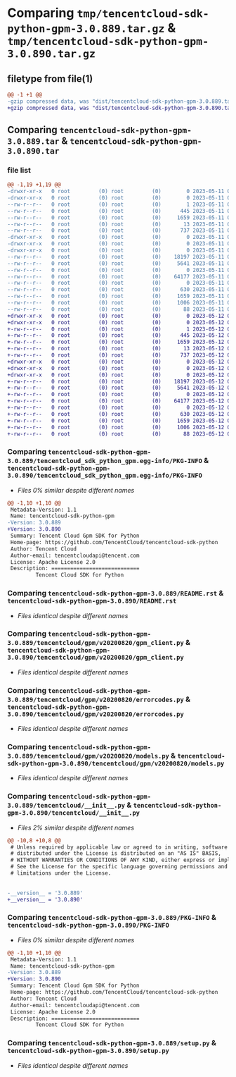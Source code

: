 # Comparing `tmp/tencentcloud-sdk-python-gpm-3.0.889.tar.gz` & `tmp/tencentcloud-sdk-python-gpm-3.0.890.tar.gz`

## filetype from file(1)

```diff
@@ -1 +1 @@
-gzip compressed data, was "dist/tencentcloud-sdk-python-gpm-3.0.889.tar", last modified: Thu May 11 02:50:59 2023, max compression
+gzip compressed data, was "dist/tencentcloud-sdk-python-gpm-3.0.890.tar", last modified: Fri May 12 02:14:53 2023, max compression
```

## Comparing `tencentcloud-sdk-python-gpm-3.0.889.tar` & `tencentcloud-sdk-python-gpm-3.0.890.tar`

### file list

```diff
@@ -1,19 +1,19 @@
-drwxr-xr-x   0 root         (0) root         (0)        0 2023-05-11 02:50:59.000000 tencentcloud-sdk-python-gpm-3.0.889/
-drwxr-xr-x   0 root         (0) root         (0)        0 2023-05-11 02:50:59.000000 tencentcloud-sdk-python-gpm-3.0.889/tencentcloud_sdk_python_gpm.egg-info/
--rw-r--r--   0 root         (0) root         (0)        1 2023-05-11 02:50:59.000000 tencentcloud-sdk-python-gpm-3.0.889/tencentcloud_sdk_python_gpm.egg-info/dependency_links.txt
--rw-r--r--   0 root         (0) root         (0)      445 2023-05-11 02:50:59.000000 tencentcloud-sdk-python-gpm-3.0.889/tencentcloud_sdk_python_gpm.egg-info/SOURCES.txt
--rw-r--r--   0 root         (0) root         (0)     1659 2023-05-11 02:50:59.000000 tencentcloud-sdk-python-gpm-3.0.889/tencentcloud_sdk_python_gpm.egg-info/PKG-INFO
--rw-r--r--   0 root         (0) root         (0)       13 2023-05-11 02:50:59.000000 tencentcloud-sdk-python-gpm-3.0.889/tencentcloud_sdk_python_gpm.egg-info/top_level.txt
--rw-r--r--   0 root         (0) root         (0)      737 2023-05-11 02:50:59.000000 tencentcloud-sdk-python-gpm-3.0.889/README.rst
-drwxr-xr-x   0 root         (0) root         (0)        0 2023-05-11 02:50:59.000000 tencentcloud-sdk-python-gpm-3.0.889/tencentcloud/
-drwxr-xr-x   0 root         (0) root         (0)        0 2023-05-11 02:50:59.000000 tencentcloud-sdk-python-gpm-3.0.889/tencentcloud/gpm/
-drwxr-xr-x   0 root         (0) root         (0)        0 2023-05-11 02:50:59.000000 tencentcloud-sdk-python-gpm-3.0.889/tencentcloud/gpm/v20200820/
--rw-r--r--   0 root         (0) root         (0)    18197 2023-05-11 02:50:59.000000 tencentcloud-sdk-python-gpm-3.0.889/tencentcloud/gpm/v20200820/gpm_client.py
--rw-r--r--   0 root         (0) root         (0)     5641 2023-05-11 02:50:59.000000 tencentcloud-sdk-python-gpm-3.0.889/tencentcloud/gpm/v20200820/errorcodes.py
--rw-r--r--   0 root         (0) root         (0)        0 2023-05-11 02:50:59.000000 tencentcloud-sdk-python-gpm-3.0.889/tencentcloud/gpm/v20200820/__init__.py
--rw-r--r--   0 root         (0) root         (0)    64177 2023-05-11 02:50:59.000000 tencentcloud-sdk-python-gpm-3.0.889/tencentcloud/gpm/v20200820/models.py
--rw-r--r--   0 root         (0) root         (0)        0 2023-05-11 02:50:59.000000 tencentcloud-sdk-python-gpm-3.0.889/tencentcloud/gpm/__init__.py
--rw-r--r--   0 root         (0) root         (0)      630 2023-05-11 02:50:59.000000 tencentcloud-sdk-python-gpm-3.0.889/tencentcloud/__init__.py
--rw-r--r--   0 root         (0) root         (0)     1659 2023-05-11 02:50:59.000000 tencentcloud-sdk-python-gpm-3.0.889/PKG-INFO
--rw-r--r--   0 root         (0) root         (0)     1006 2023-05-11 02:50:59.000000 tencentcloud-sdk-python-gpm-3.0.889/setup.py
--rw-r--r--   0 root         (0) root         (0)       88 2023-05-11 02:50:59.000000 tencentcloud-sdk-python-gpm-3.0.889/setup.cfg
+drwxr-xr-x   0 root         (0) root         (0)        0 2023-05-12 02:14:53.000000 tencentcloud-sdk-python-gpm-3.0.890/
+drwxr-xr-x   0 root         (0) root         (0)        0 2023-05-12 02:14:53.000000 tencentcloud-sdk-python-gpm-3.0.890/tencentcloud_sdk_python_gpm.egg-info/
+-rw-r--r--   0 root         (0) root         (0)        1 2023-05-12 02:14:53.000000 tencentcloud-sdk-python-gpm-3.0.890/tencentcloud_sdk_python_gpm.egg-info/dependency_links.txt
+-rw-r--r--   0 root         (0) root         (0)      445 2023-05-12 02:14:53.000000 tencentcloud-sdk-python-gpm-3.0.890/tencentcloud_sdk_python_gpm.egg-info/SOURCES.txt
+-rw-r--r--   0 root         (0) root         (0)     1659 2023-05-12 02:14:53.000000 tencentcloud-sdk-python-gpm-3.0.890/tencentcloud_sdk_python_gpm.egg-info/PKG-INFO
+-rw-r--r--   0 root         (0) root         (0)       13 2023-05-12 02:14:53.000000 tencentcloud-sdk-python-gpm-3.0.890/tencentcloud_sdk_python_gpm.egg-info/top_level.txt
+-rw-r--r--   0 root         (0) root         (0)      737 2023-05-12 02:14:53.000000 tencentcloud-sdk-python-gpm-3.0.890/README.rst
+drwxr-xr-x   0 root         (0) root         (0)        0 2023-05-12 02:14:53.000000 tencentcloud-sdk-python-gpm-3.0.890/tencentcloud/
+drwxr-xr-x   0 root         (0) root         (0)        0 2023-05-12 02:14:53.000000 tencentcloud-sdk-python-gpm-3.0.890/tencentcloud/gpm/
+drwxr-xr-x   0 root         (0) root         (0)        0 2023-05-12 02:14:53.000000 tencentcloud-sdk-python-gpm-3.0.890/tencentcloud/gpm/v20200820/
+-rw-r--r--   0 root         (0) root         (0)    18197 2023-05-12 02:14:53.000000 tencentcloud-sdk-python-gpm-3.0.890/tencentcloud/gpm/v20200820/gpm_client.py
+-rw-r--r--   0 root         (0) root         (0)     5641 2023-05-12 02:14:53.000000 tencentcloud-sdk-python-gpm-3.0.890/tencentcloud/gpm/v20200820/errorcodes.py
+-rw-r--r--   0 root         (0) root         (0)        0 2023-05-12 02:14:53.000000 tencentcloud-sdk-python-gpm-3.0.890/tencentcloud/gpm/v20200820/__init__.py
+-rw-r--r--   0 root         (0) root         (0)    64177 2023-05-12 02:14:53.000000 tencentcloud-sdk-python-gpm-3.0.890/tencentcloud/gpm/v20200820/models.py
+-rw-r--r--   0 root         (0) root         (0)        0 2023-05-12 02:14:53.000000 tencentcloud-sdk-python-gpm-3.0.890/tencentcloud/gpm/__init__.py
+-rw-r--r--   0 root         (0) root         (0)      630 2023-05-12 02:14:53.000000 tencentcloud-sdk-python-gpm-3.0.890/tencentcloud/__init__.py
+-rw-r--r--   0 root         (0) root         (0)     1659 2023-05-12 02:14:53.000000 tencentcloud-sdk-python-gpm-3.0.890/PKG-INFO
+-rw-r--r--   0 root         (0) root         (0)     1006 2023-05-12 02:14:53.000000 tencentcloud-sdk-python-gpm-3.0.890/setup.py
+-rw-r--r--   0 root         (0) root         (0)       88 2023-05-12 02:14:53.000000 tencentcloud-sdk-python-gpm-3.0.890/setup.cfg
```

### Comparing `tencentcloud-sdk-python-gpm-3.0.889/tencentcloud_sdk_python_gpm.egg-info/PKG-INFO` & `tencentcloud-sdk-python-gpm-3.0.890/tencentcloud_sdk_python_gpm.egg-info/PKG-INFO`

 * *Files 0% similar despite different names*

```diff
@@ -1,10 +1,10 @@
 Metadata-Version: 1.1
 Name: tencentcloud-sdk-python-gpm
-Version: 3.0.889
+Version: 3.0.890
 Summary: Tencent Cloud Gpm SDK for Python
 Home-page: https://github.com/TencentCloud/tencentcloud-sdk-python
 Author: Tencent Cloud
 Author-email: tencentcloudapi@tencent.com
 License: Apache License 2.0
 Description: ============================
         Tencent Cloud SDK for Python
```

### Comparing `tencentcloud-sdk-python-gpm-3.0.889/README.rst` & `tencentcloud-sdk-python-gpm-3.0.890/README.rst`

 * *Files identical despite different names*

### Comparing `tencentcloud-sdk-python-gpm-3.0.889/tencentcloud/gpm/v20200820/gpm_client.py` & `tencentcloud-sdk-python-gpm-3.0.890/tencentcloud/gpm/v20200820/gpm_client.py`

 * *Files identical despite different names*

### Comparing `tencentcloud-sdk-python-gpm-3.0.889/tencentcloud/gpm/v20200820/errorcodes.py` & `tencentcloud-sdk-python-gpm-3.0.890/tencentcloud/gpm/v20200820/errorcodes.py`

 * *Files identical despite different names*

### Comparing `tencentcloud-sdk-python-gpm-3.0.889/tencentcloud/gpm/v20200820/models.py` & `tencentcloud-sdk-python-gpm-3.0.890/tencentcloud/gpm/v20200820/models.py`

 * *Files identical despite different names*

### Comparing `tencentcloud-sdk-python-gpm-3.0.889/tencentcloud/__init__.py` & `tencentcloud-sdk-python-gpm-3.0.890/tencentcloud/__init__.py`

 * *Files 2% similar despite different names*

```diff
@@ -10,8 +10,8 @@
 # Unless required by applicable law or agreed to in writing, software
 # distributed under the License is distributed on an "AS IS" BASIS,
 # WITHOUT WARRANTIES OR CONDITIONS OF ANY KIND, either express or implied.
 # See the License for the specific language governing permissions and
 # limitations under the License.
 
 
-__version__ = '3.0.889'
+__version__ = '3.0.890'
```

### Comparing `tencentcloud-sdk-python-gpm-3.0.889/PKG-INFO` & `tencentcloud-sdk-python-gpm-3.0.890/PKG-INFO`

 * *Files 0% similar despite different names*

```diff
@@ -1,10 +1,10 @@
 Metadata-Version: 1.1
 Name: tencentcloud-sdk-python-gpm
-Version: 3.0.889
+Version: 3.0.890
 Summary: Tencent Cloud Gpm SDK for Python
 Home-page: https://github.com/TencentCloud/tencentcloud-sdk-python
 Author: Tencent Cloud
 Author-email: tencentcloudapi@tencent.com
 License: Apache License 2.0
 Description: ============================
         Tencent Cloud SDK for Python
```

### Comparing `tencentcloud-sdk-python-gpm-3.0.889/setup.py` & `tencentcloud-sdk-python-gpm-3.0.890/setup.py`

 * *Files identical despite different names*

